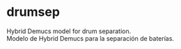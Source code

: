 # drumsep
Hybrid Demucs model for drum separation. <br />
Modelo de Hybrid Demucs para la separación de baterías.
